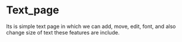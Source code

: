 # Text_page
Its is simple text page in which we can add, move, edit, font, and also change size of text these features are include.
